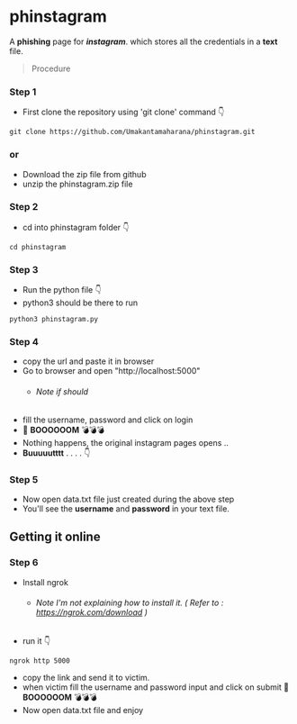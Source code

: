 # phinstagram
A **phishing** page for _**instagram**_. which stores all the credentials in a **text** file.

>Procedure
### Step 1
- First clone the repository using 'git clone' command 👇
```
git clone https://github.com/Umakantamaharana/phinstagram.git
```
### or
- Download the zip file from github
- unzip the phinstagram.zip file
### Step 2
- cd into phinstagram folder 👇
```
cd phinstagram
```
### Step 3
- Run the python file 👇
- python3 should be there to run
```
python3 phinstagram.py
```
### Step 4
- copy the url and paste it in browser
- Go to browser and open "http://localhost:5000"
  - ###### Note if should 
- fill the username, password and click on login
- 🤯 **BOOOOOOM** 💣💣💣
- Nothing happens, the original instagram pages opens ..
- **Buuuuutttt** . . . . 👇 
### Step 5
- Now open data.txt file just created during the above step
- You'll see the **username** and **password** in your text file.

## Getting it online

### Step 6
- Install ngrok
  - ###### Note I'm not explaining how to install it. ( Refer to : https://ngrok.com/download )
- run it 👇
```
ngrok http 5000
```
- copy the link and send it to victim.
- when victim fill the username and password input and click on submit 🤯 **BOOOOOOM** 💣💣💣
- Now open data.txt file and enjoy
